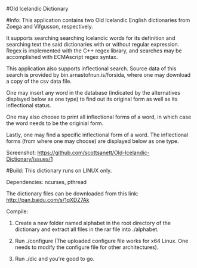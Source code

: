 #Old Icelandic Dictionary

#Info:
This application contains two Old Icelandic English dictionaries from Zoega and Vifgusson, respectively.

It supports searching searching Icelandic words for its definition and searching text the said dictionaries with or without regular expression. Regex is implemented with the C++ regex library, and searches may be accomplished with ECMAscript regex syntax.


This application also supports inflectional search. Source data of this search is provided by bin.arnastofnun.is/forsida, where one may download a copy of the csv data file.

One may insert any word in the database (indicated by the alternatives displayed below as one type) to find out its original form as well as its inflectional status. 

One may also choose to print all inflectional forms of a word, in which case the word needs to be the originial form. 

Lastly, one may find a specific inflectional form of a word. The inflectional forms (from where one may choose) are displayed below as one type.

Screenshot:
https://github.com/scottsanett/Old-Icelandic-Dictionary/issues/1


#Build:
This dictionary runs on LINUX only.

Dependencies: ncurses, pthread

The dictionary files can be downloaded from this link: 
http://pan.baidu.com/s/1qXDZ7Ak

Compile:

1. Create a new folder named alphabet in the root directory of the dictionary and extract all files in the rar file into ./alphabet.

2. Run ./configure (The uploaded configure file works for x64 Linux. One needs to modify the configure file for other architectures).

3. Run ./dic and you're good to go.

